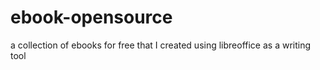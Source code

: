 # ebook-opensource
a collection of ebooks for free that I created using libreoffice as a writing tool

